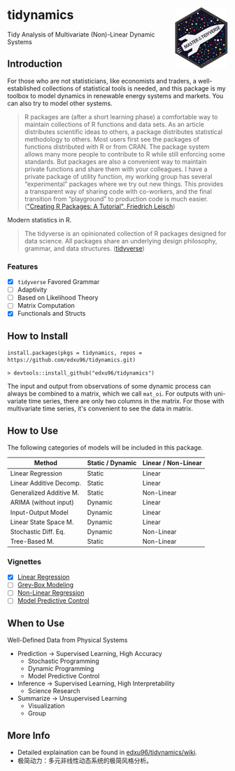 <!-- README.md is generated from README.Rmd. Please edit that file -->

# tidynamics <a href='https://edxu96.github.io'><img src='./images/1.jpg' align="right" height="138.5" /></a>

<!-- badges: start -->
Tidy Analysis of Multivariate (Non)-Linear Dynamic Systems
<!-- badges: end -->

## Introduction

For those who are not statisticians, like economists and traders, a well-established collections of statistical tools is needed, and this package is my toolbox to model dynamics in renewable energy systems and markets. You can also try to model other systems.

> R packages are (after a short learning phase) a comfortable way to maintain collections of R functions and data sets. As an article distributes scientific ideas to others, a package distributes statistical methodology to others. Most users first see the packages of functions distributed with R or from CRAN. The package system allows many more people to contribute to R while still enforcing some standards. But packages are also a convenient way to maintain private functions and share them with your colleagues. I have a private package of utility function, my working group has several “experimental” packages where we try out new things. This provides a transparent way of sharing code with co-workers, and the final transition from “playground” to production code is much easier. (["Creating R Packages: A Tutorial", Friedrich Leisch](https://cran.r-project.org/doc/contrib/Leisch-CreatingPackages.pdf))

Modern statistics in R.

> The tidyverse is an opinionated collection of R packages designed for data science. All packages share an underlying design philosophy, grammar, and data structures. ([tidyverse](https://www.tidyverse.org))

### Features

- [x] `tidyverse` Favored Grammar
- [ ] Adaptivity
- [ ] Based on Likelihood Theory
- [ ] Matrix Computation
- [x] Functionals and Structs

## How to Install

```
install.packages(pkgs = tidynamics, repos = https://github.com/edxu96/tidynamics.git)
```

```
> devtools::install_github("edxu96/tidynamics")
```

The input and output from observations of some dynamic process can always be combined to a matrix, which we call `mat_oi`. For outputs with uni-variate time series, there are only two columns in the matrix. For those with multivariate time series, it's convenient to see the data in matrix.

## How to Use

The following categories of models will be included in this package.

| Method                  | Static / Dynamic | Linear / Non-Linear |
| ----------------------- | ---------------- | ------------------- |
| Linear Regression       | Static           | Linear              |
| Linear Additive Decomp. | Static           | Linear              |
| Generalized Additive M. | Static           | Non-Linear          |
| ARIMA (without input)   | Dynamic          | Linear              |
| Input-Output Model      | Dynamic          | Linear              |
| Linear State Space M.   | Dynamic          | Linear              |
| Stochastic Diff. Eq.    | Dynamic          | Non-Linear          |
| Tree-Based M.           | Static           | Non-Linear          |

### Vignettes

- [x] [Linear Regression](./files/1-linear.pdf)
- [ ] [Grey-Box Modeling](./files/2-greybox.pdf)
- [ ] [Non-Linear Regression](./files/3-pred.pdf)
- [ ] [Model Predictive Control](./files/4-mpc/pdf)

## When to Use

Well-Defined Data from Physical Systems

* Prediction -> Supervised Learning, High Accuracy
    - Stochastic Programming
    - Dynamic Programming
    - Model Predictive Control
* Inference -> Supervised Learning, High Interpretability
    - Science Research
* Summarize -> Unsupervised Learning
    - Visualization
    - Group

## More Info

- Detailed explaination can be found in [edxu96/tidynamics/wiki](https://github.com/edxu96/tidynamics/wiki/1-Home).
- 极简动力：多元非线性动态系统的极简风格分析。
